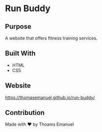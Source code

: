 # Run Buddy

## Purpose
A website that offers fitness training services.

## Built With
* HTML
* CSS

## Website
https://thomasemanuel.github.io/run-buddy/

## Contribution
Made with ❤️ by Thoams Emanuel


